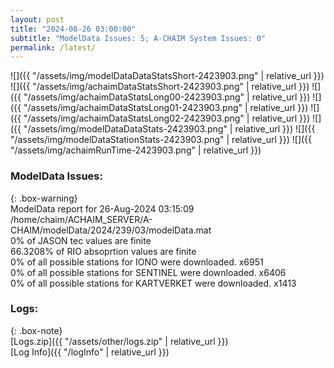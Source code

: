 ```yaml
---
layout: post
title: "2024-08-26 03:00:00"
subtitle: "ModelData Issues: 5; A-CHAIM System Issues: 0"
permalink: /latest/
---
```


![]({{ "/assets/img/modelDataDataStatsShort-2423903.png" | relative_url }})
![]({{ "/assets/img/achaimDataStatsShort-2423903.png" | relative_url }})
![]({{ "/assets/img/achaimDataStatsLong00-2423903.png" | relative_url }})
![]({{ "/assets/img/achaimDataStatsLong01-2423903.png" | relative_url }})
![]({{ "/assets/img/achaimDataStatsLong02-2423903.png" | relative_url }})
![]({{ "/assets/img/modelDataDataStats-2423903.png" | relative_url }})
![]({{ "/assets/img/modelDataStationStats-2423903.png" | relative_url }})
![]({{ "/assets/img/achaimRunTime-2423903.png" | relative_url }})


### ModelData Issues:  
  
{: .box-warning}  
 ModelData report for 26-Aug-2024 03:15:09   
 /home/chaim/ACHAIM_SERVER/A-CHAIM/modelData/2024/239/03/modelData.mat   
 0% of JASON tec values are finite   
 66.3208% of RIO absoprtion values are finite   
 0% of all possible stations for IONO were downloaded. x6951   
 0% of all possible stations for SENTINEL were downloaded. x6406   
 0% of all possible stations for KARTVERKET were downloaded. x1413   
  


### Logs:  
  
{: .box-note}  
[Logs.zip]({{ "/assets/other/logs.zip" | relative_url }})  
[Log Info]({{ "/logInfo" | relative_url }})  
